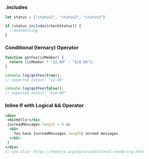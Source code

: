 ### .includes
```javascript
let status = ["status1", "status2", "status3"]

if (status.includes(checkStatus)) {
  //doSomething
}
```

### Conditional (ternary) Operator
```javascript
function getFee(isMember) {
  return (isMember ? "$2.00" : "$10.00");
}

console.log(getFee(true));
// expected output: "$2.00"

console.log(getFee(false));
// expected output: "$10.00"
```

### Inline If with Logical && Operator
```jsx
<div>
 <h1>Hello!</h1>
 {unreadMessages.length > 0 &&
  <h2>
    You have {unreadMessages.length} unread messages.
  </h2>
 }
</div>
// see also: https://reactjs.org/docs/conditional-rendering.html
```
